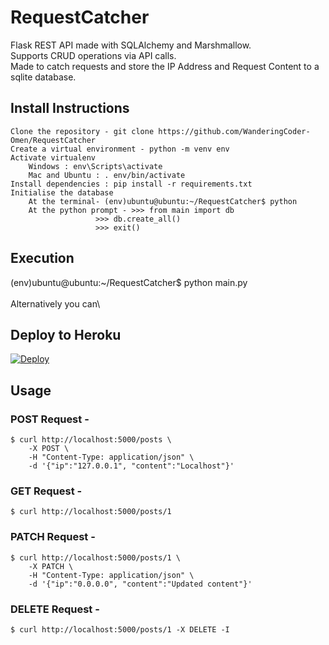 # RequestCatcher
Flask REST API made with SQLAlchemy and Marshmallow.\
Supports CRUD operations via API calls.\
Made to catch requests and store the IP Address and Request Content to a sqlite database.
## Install Instructions
```
Clone the repository - git clone https://github.com/WanderingCoder-Omen/RequestCatcher 
Create a virtual environment - python -m venv env
Activate virtualenv
	Windows : env\Scripts\activate
	Mac and Ubuntu : . env/bin/activate
Install dependencies : pip install -r requirements.txt
Initialise the database
	At the terminal- (env)ubuntu@ubuntu:~/RequestCatcher$ python
	At the python prompt - >>> from main import db
			       >>> db.create_all()
			       >>> exit()
```
## Execution 

(env)ubuntu@ubuntu:~/RequestCatcher$ python main.py\
\
Alternatively you can\
## Deploy to Heroku

[![Deploy](https://www.herokucdn.com/deploy/button.svg)](https://heroku.com/deploy?template=https://github.com/WanderingCoder-Omen/RequestCatcher)

## Usage

### POST Request - 
```
$ curl http://localhost:5000/posts \
    -X POST \
    -H "Content-Type: application/json" \
    -d '{"ip":"127.0.0.1", "content":"Localhost"}'
```
### GET Request -
```
$ curl http://localhost:5000/posts/1
```
### PATCH Request -
```
$ curl http://localhost:5000/posts/1 \
    -X PATCH \
    -H "Content-Type: application/json" \
    -d '{"ip":"0.0.0.0", "content":"Updated content"}'
```
### DELETE Request -
```
$ curl http://localhost:5000/posts/1 -X DELETE -I
```
